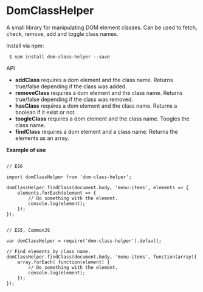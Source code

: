 # DomClassHelper

A small library for manipulating DOM element classes. Can be used to fetch, check, remove, add and toggle class names.

Install via npm:

     $ npm install dom-class-helper --save


API

* **addClass** requires a dom element and the class name. Returns true/false depending if the class was added.
* **removeClass** requires a dom element and the class name. Returns true/false depending if the class was removed.
* **hasClass** requires a dom element and the class name. Returns a boolean if it exist or not.
* **toogleClass** requires a dom element and the class name. Toogles the class name.
* **findClass** requires a dom element and a class name. Returns the elements as an array.

**Example of use**

```

// ES6

import domClassHelper from 'dom-class-helper';

domClassHelper.findClass(document.body, 'menu-items', elements => {
    elements.forEach(element => {
        // Do something with the element.
        console.log(element);
    });
});


// ES5, CommonJS

var domClassHelper = require('dom-class-helper').default;

// Find elements by class name.
domClassHelper.findClass(document.body, 'menu-items', function(array){
    array.forEach( function(element) {
        // Do something with the element.
        console.log(element);
    });
});

```

